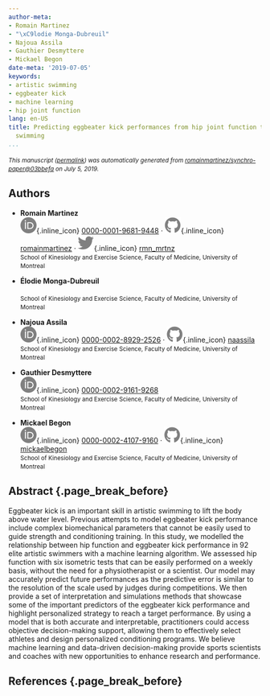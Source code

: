 ```yaml
---
author-meta:
- Romain Martinez
- "\xC9lodie Monga-Dubreuil"
- Najoua Assila
- Gauthier Desmyttere
- Mickael Begon
date-meta: '2019-07-05'
keywords:
- artistic swimming
- eggbeater kick
- machine learning
- hip joint function
lang: en-US
title: Predicting eggbeater kick performances from hip joint function testing in artistic
  swimming
...
```







<small><em>
This manuscript
([permalink](https://romainmartinez.github.io/synchro-paper/v/03bbefa3201d9a8cb8cf29c949c7814f2e465c16/))
was automatically generated
from [romainmartinez/synchro-paper@03bbefa](https://github.com/romainmartinez/synchro-paper/tree/03bbefa3201d9a8cb8cf29c949c7814f2e465c16)
on July 5, 2019.
</em></small>

## Authors



+ **Romain Martinez**<br>
    ![ORCID icon](images/orcid.svg){.inline_icon}
    [0000-0001-9681-9448](https://orcid.org/0000-0001-9681-9448)
    · ![GitHub icon](images/github.svg){.inline_icon}
    [romainmartinez](https://github.com/romainmartinez)
    · ![Twitter icon](images/twitter.svg){.inline_icon}
    [rmn_mrtnz](https://twitter.com/rmn_mrtnz)<br>
  <small>
     School of Kinesiology and Exercise Science, Faculty of Medicine, University of Montreal
  </small>

+ **Élodie Monga-Dubreuil**<br><br>
  <small>
     School of Kinesiology and Exercise Science, Faculty of Medicine, University of Montreal
  </small>

+ **Najoua Assila**<br>
    ![ORCID icon](images/orcid.svg){.inline_icon}
    [0000-0002-8929-2526](https://orcid.org/0000-0002-8929-2526)
    · ![GitHub icon](images/github.svg){.inline_icon}
    [naassila](https://github.com/naassila)<br>
  <small>
     School of Kinesiology and Exercise Science, Faculty of Medicine, University of Montreal
  </small>

+ **Gauthier Desmyttere**<br>
    ![ORCID icon](images/orcid.svg){.inline_icon}
    [0000-0002-9161-9268](https://orcid.org/0000-0002-9161-9268)<br>
  <small>
     School of Kinesiology and Exercise Science, Faculty of Medicine, University of Montreal
  </small>

+ **Mickael Begon**<br>
    ![ORCID icon](images/orcid.svg){.inline_icon}
    [0000-0002-4107-9160](https://orcid.org/0000-0002-4107-9160)
    · ![GitHub icon](images/github.svg){.inline_icon}
    [mickaelbegon](https://github.com/mickaelbegon)<br>
  <small>
     School of Kinesiology and Exercise Science, Faculty of Medicine, University of Montreal
  </small>



## Abstract {.page_break_before}

Eggbeater kick is an important skill in artistic swimming to lift the body above water level.
Previous attempts to model eggbeater kick performance include complex biomechanical parameters that cannot be easily used to guide strength and conditioning training.
In this study, we modelled the relationship between hip function and eggbeater kick performance in 92 elite artistic swimmers with a machine learning algorithm.
We assessed hip function with six isometric tests that can be easily performed on a weekly basis, without the need for a physiotherapist or a scientist.
Our model may accurately predict future performances as the predictive error is similar to the resolution of the scale used by judges during competitions.
We then provide a set of interpretation and simulations methods that showcase some of the important predictors of the eggbeater kick performance and highlight personalized strategy to reach a target performance.
By using a model that is both accurate and interpretable, practitioners could access objective decision-making support, allowing them to effectively select athletes and design personalized conditioning programs.
We believe machine learning and data-driven decision-making provide sports scientists and coaches with new opportunities to enhance research and performance.




## References {.page_break_before}

<!-- Explicitly insert bibliography here -->
<div id="refs"></div>

